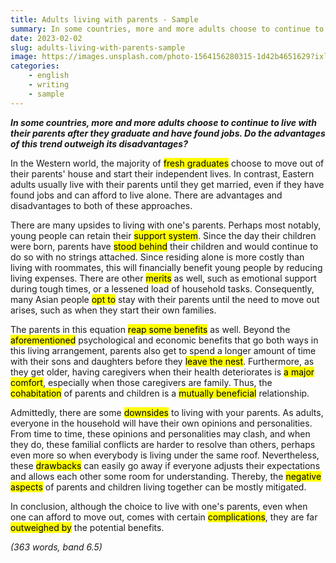 ```yaml
---
title: Adults living with parents - Sample
summary: In some countries, more and more adults choose to continue to live with their parents after they graduate and have found jobs. Do the advantages of this trend outweigh its disadvantages?
date: 2023-02-02
slug: adults-living-with-parents-sample
image: https://images.unsplash.com/photo-1564156280315-1d42b4651629?ixlib=rb-4.0.3&ixid=MnwxMjA3fDB8MHxwaG90by1wYWdlfHx8fGVufDB8fHx8&auto=format&fit=crop&w=1384&q=80
categories:
    - english
    - writing
    - sample
---
```


***In some countries, more and more adults choose to continue to live with their parents after they graduate and have found jobs. Do the advantages of this trend outweigh its disadvantages?***

In the Western world, the majority of <mark>fresh graduates</mark> choose to move out of their parents' house and start their independent lives. In contrast, Eastern adults usually live with their parents until they get married, even if they have found jobs and can afford to live alone. There are advantages and disadvantages to both of these approaches.

There are many upsides to living with one's parents. Perhaps most notably, young people can retain their <mark>support system</mark>. Since the day their children were born, parents have <mark>stood behind</mark> their children and would continue to do so with no strings attached. Since residing alone is more costly than living with roommates, this will financially benefit young people by reducing living expenses. There are other <mark>merits</mark> as well, such as emotional support during tough times, or a lessened load of household tasks. Consequently, many Asian people <mark>opt to</mark> stay with their parents until the need to move out arises, such as when they start their own families.

The parents in this equation <mark>reap some benefits</mark> as well. Beyond the <mark>aforementioned</mark> psychological and economic benefits that go both ways in this living arrangement, parents also get to spend a longer amount of time with their sons and daughters before they <mark>leave the nest</mark>. Furthermore, as they get older, having caregivers when their health deteriorates is <mark>a major comfort</mark>, especially when those caregivers are family. Thus, the <mark>cohabitation</mark> of parents and children is a <mark>mutually beneficial</mark> relationship.

Admittedly, there are some <mark>downsides</mark> to living with your parents. As adults, everyone in the household will have their own opinions and personalities. From time to time, these opinions and personalities may clash, and when they do, these familial conflicts are harder to resolve than others, perhaps even more so when everybody is living under the same roof. Nevertheless, these <mark>drawbacks</mark> can easily go away if everyone adjusts their expectations and allows each other some room for understanding. Thereby, the <mark>negative aspects</mark> of parents and children living together can be mostly mitigated.

In conclusion, although the choice to live with one's parents, even when one can afford to move out, comes with certain <mark>complications</mark>, they are far <mark>outweighed by</mark> the potential benefits.

*(363 words, band 6.5)*
